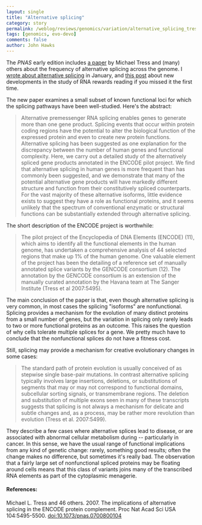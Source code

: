 ```yaml
---
layout: single 
title: "Alternative splicing" 
category: story
permalink: /weblog/reviews/genomics/variation/alternative_splicing_tress_2007.html
tags: [genomics, evo-devo] 
comments: false 
author: John Hawks 
---
```



<p>
The <i>PNAS</i> early edition includes <a href="">a paper</a> by Michael Tress and (many) others about the frequency of alternative splicing across the genome. I <a href="http://johnhawks.net/weblog/reviews/genomics/duplication/intron_recent_evolution_zhuo_2007.html">wrote about alternative splicing</a> in January, and <a href="http://johnhawks.net/weblog/reviews/genomics/evo-devo/science_special_rna_issue_2005.html">this post</a> about new developments in the study of RNA rewards reading if you missed it the first time. 
</p>

<p>
The new paper examines a small subset of known functional loci for which the splicing pathways have been well-studied. Here's the abstract: 
</p>

<blockquote>Alternative premessenger RNA splicing enables genes to generate more than one gene product. Splicing events that occur within protein coding regions have the potential to alter the biological function of the expressed protein and even to create new protein functions. Alternative splicing has been suggested as one explanation for the discrepancy between the number of human genes and functional complexity. Here, we carry out a detailed study of the alternatively spliced gene products annotated in the ENCODE pilot project. We find that alternative splicing in human genes is more frequent than has commonly been suggested, and we demonstrate that many of the potential alternative gene products will have markedly different structure and function from their constitutively spliced counterparts. For the vast majority of these alternative isoforms, little evidence exists to suggest they have a role as functional proteins, and it seems unlikely that the spectrum of conventional enzymatic or structural functions can be substantially extended through alternative splicing.</blockquote>

<p>
The short description of the ENCODE project is worthwhile: 
</p>

<blockquote>The pilot project of the Encyclopedia of DNA Elements (ENCODE) (11), which aims to identify all the functional elements in the human genome, has undertaken a comprehensive analysis of 44 selected regions that make up 1% of the human genome. One valuable element of the project has been the detailing of a reference set of manually annotated splice variants by the GENCODE consortium (12). The annotation by the GENCODE consortium is an extension of the manually curated annotation by the Havana team at The Sanger Institute (Tress et al 2007:5495). </blockquote>

<p>
The main conclusion of the paper is that, even though alternative splicing is very common, in most cases the splicing "isoforms" are nonfunctional. Splicing provides a mechanism for the evolution of many distinct proteins from a small number of genes, but the variation in splicing only rarely leads to two or more functional proteins as an outcome. This raises the question of why cells tolerate multiple splices for a gene. We pretty much have to conclude that the nonfunctional splices do not have a fitness cost. 
</p>

<p>
Still, splicing may provide a mechanism for creative evolutionary changes in some cases: 
</p>

<blockquote>The standard path of protein evolution is usually conceived of as <br />
stepwise single base-pair mutations. In contrast alternative splicing typically involves large insertions, deletions, or substitutions of segments that may or may not correspond to functional domains, subcellular sorting signals, or transmembrane regions. The deletion and substitution of multiple exons seen in many of these transcripts suggests that splicing is not always a mechanism for delicate and subtle changes and, as a process, may be rather more revolution than evolution (Tress et al. 2007:5499). </blockquote>

<p>
They describe a few cases where alternative splices lead to disease, or are associated with abnormal cellular metabolism during -- particularly in cancer. In this sense, we have the usual range of functional implications from any kind of genetic change: rarely, something good results; often the change makes no difference, but sometimes it's really bad. The observation that a fairly large set of nonfunctional spliced proteins may be floating around cells means that this class of variants joins many of the transcribed RNA elements as part of the cytoplasmic menagerie. 
</p>

<h4>References:</h4>

<p class="cite">Michael L. Tress and 46 others. 2007. The implications of alternative splicing in the ENCODE protein complement. Proc Nat Acad Sci USA 104:5495-5500. <a href="http://www.pnas.org/cgi/doi/10.1073/pnas.0700800104">doi:10.1073/pnas.0700800104</a></p>

